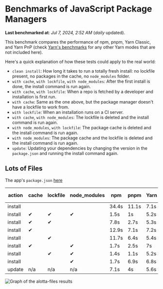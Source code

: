 # Benchmarks of JavaScript Package Managers

**Last benchmarked at**: _Jul 7, 2024, 2:52 AM_ (_daily_ updated).

This benchmark compares the performance of npm, pnpm, Yarn Classic, and Yarn PnP (check [Yarn's benchmarks](https://yarnpkg.com/benchmarks) for any other Yarn modes that are not included here).

Here's a quick explanation of how these tests could apply to the real world:

- `clean install`: How long it takes to run a totally fresh install: no lockfile present, no packages in the cache, no `node_modules` folder.
- `with cache`, `with lockfile`, `with node_modules`: After the first install is done, the install command is run again.
- `with cache`, `with lockfile`: When a repo is fetched by a developer and installation is first run.
- `with cache`: Same as the one above, but the package manager doesn't have a lockfile to work from.
- `with lockfile`: When an installation runs on a CI server.
- `with cache`, `with node_modules`: The lockfile is deleted and the install command is run again.
- `with node_modules`, `with lockfile`: The package cache is deleted and the install command is run again.
- `with node_modules`: The package cache and the lockfile is deleted and the install command is run again.
- `update`: Updating your dependencies by changing the version in the `package.json` and running the install command again.

## Lots of Files

The app's `package.json` [here](https://github.com/pnpm/pnpm.io/blob/main/benchmarks/fixtures/alotta-files/package.json)

| action  | cache | lockfile | node_modules| npm | pnpm | Yarn | Yarn PnP |
| ---     | ---   | ---      | ---         | --- | ---  | ---  | ---      |
| install |       |          |             | 34.4s | 11.1s | 7.1s | 3.4s |
| install | ✔     | ✔        | ✔           | 1.5s | 1s | 5.2s | n/a |
| install | ✔     | ✔        |             | 7.8s | 2.7s | 5.3s | 1.3s |
| install | ✔     |          |             | 12.9s | 7.1s | 7.2s | 2.9s |
| install |       | ✔        |             | 11.7s | 6.4s | 5.4s | 1.3s |
| install | ✔     |          | ✔           | 1.7s | 2.5s | 7s | n/a |
| install |       | ✔        | ✔           | 1.4s | 1.1s | 5.2s | n/a |
| install |       |          | ✔           | 1.7s | 6.9s | 6.8s | n/a |
| update  | n/a | n/a | n/a | 7.1s | 4s | 5.6s | 3s |

<img alt="Graph of the alotta-files results" src="/img/benchmarks/alotta-files.svg" />